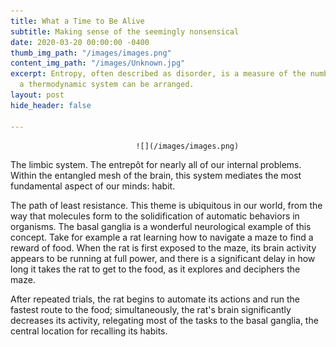 ```yaml
---
title: What a Time to Be Alive
subtitle: Making sense of the seemingly nonsensical
date: 2020-03-20 00:00:00 -0400
thumb_img_path: "/images/images.png"
content_img_path: "/images/Unknown.jpg"
excerpt: Entropy, often described as disorder, is a measure of the number of ways
  a thermodynamic system can be arranged.
layout: post
hide_header: false

---
```


                                ![](/images/images.png)

The limbic system. The entrepôt for nearly all of our internal problems. Within the entangled mesh of the brain, this system mediates the most fundamental aspect of our minds: habit.

The path of least resistance. This theme is ubiquitous in our world, from the way that molecules form to the solidification of automatic behaviors in organisms. The basal ganglia is a wonderful neurological example of this concept. Take for example a rat learning how to navigate a maze to find a reward of food. When the rat is first exposed to the maze, its brain activity appears to be running at full power, and there is a significant delay in how long it takes the rat to get to the food, as it explores and deciphers the maze.

After repeated trials, the rat begins to automate its actions and run the fastest route to the food; simultaneously, the rat's brain significantly decreases its activity, relegating most of the tasks to the basal ganglia, the central location for recalling its habits.